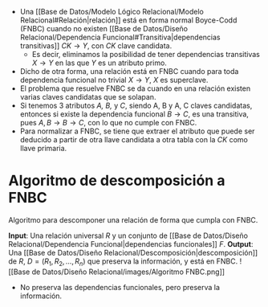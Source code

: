 - Una [[Base de Datos/Modelo Lógico Relacional/Modelo Relacional#Relación|relación]] está en forma normal Boyce-Codd (FNBC) cuando no existen [[Base de Datos/Diseño Relacional/Dependencia Funcional#Transitiva|dependencias transitivas]] $CK \to Y$, con *CK* clave candidata.
	- Es decir, eliminamos la posibilidad de tener dependencias transitivas $X \to Y$ en las que *Y* es un atributo primo.
- Dicho de otra forma, una relación está en FNBC cuando para toda dependencia funcional no trivial $X \to Y$, *X* es superclave.
- El problema que resuelve FNBC se da cuando en una relación existen varias claves candidatas que se solapan.
- Si tenemos 3 atributos *A, B,* y *C*, siendo A, B y A, C claves candidatas, entonces si existe la dependencia funcional $B \to C$, es una transitiva, pues $A, B \to B \to C$, con lo que no cumple con FNBC. 
- Para normalizar a FNBC, se tiene que extraer el atributo que puede ser deducido a partir de otra llave candidata a otra tabla con la *CK* como llave primaria.

# Algoritmo de descomposición a FNBC

Algoritmo para descomponer una relación de forma que cumpla con FNBC.

**Input**: Una relación universal *R* y un conjunto de [[Base de Datos/Diseño Relacional/Dependencia Funcional|dependencias funcionales]] *F*.
**Output**: Una [[Base de Datos/Diseño Relacional/Descomposición|descomposición]] de *R*, $D = (R_1, R_2, \dots, R_n)$ que preserva la información, y está en FNBC.
![[Base de Datos/Diseño Relacional/images/Algoritmo FNBC.png]]

- No preserva las dependencias funcionales, pero preserva la información. 